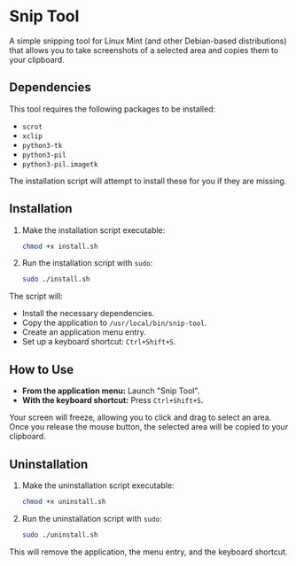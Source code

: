 # Snip Tool

A simple snipping tool for Linux Mint (and other Debian-based distributions) that allows you to take screenshots of a selected area and copies them to your clipboard.

## Dependencies

This tool requires the following packages to be installed:

*   `scrot`
*   `xclip`
*   `python3-tk`
*   `python3-pil`
*   `python3-pil.imagetk`

The installation script will attempt to install these for you if they are missing.

## Installation

1.  Make the installation script executable:

    ```bash
    chmod +x install.sh
    ```

2.  Run the installation script with `sudo`:

    ```bash
    sudo ./install.sh
    ```

The script will:

*   Install the necessary dependencies.
*   Copy the application to `/usr/local/bin/snip-tool`.
*   Create an application menu entry.
*   Set up a keyboard shortcut: `Ctrl+Shift+S`.

## How to Use

*   **From the application menu:** Launch "Snip Tool".
*   **With the keyboard shortcut:** Press `Ctrl+Shift+S`.

Your screen will freeze, allowing you to click and drag to select an area. Once you release the mouse button, the selected area will be copied to your clipboard.

## Uninstallation

1.  Make the uninstallation script executable:

    ```bash
    chmod +x uninstall.sh
    ```

2.  Run the uninstallation script with `sudo`:

    ```bash
    sudo ./uninstall.sh
    ```

This will remove the application, the menu entry, and the keyboard shortcut.
